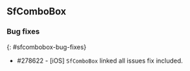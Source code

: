 ## SfComboBox

### Bug fixes
{: #sfcombobox-bug-fixes}

* \#278622 - [iOS] `SfComboBox` linked all issues fix included.